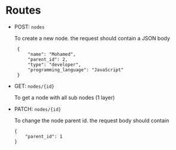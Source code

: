 # Routes

- POST: `nodes`

    To create a new node. the request should contain a JSON body

   ```
    {
        "name": "Mohamed",
        "parent_id": 2,
        "type": "developer",
        "programming_language": "JavaScript"
    }
    ```

- GET: `nodes/{id}`

    To get a node with all sub nodes (1 layer)

- PATCH: `nodes/{id}`

    To change the node parent id. the request body should contain 

    ```
    {
        "parent_id": 1
    }
    ```
